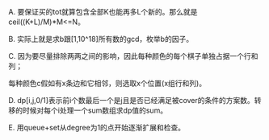A. 要保证买的tot就算包含全部K也能再多L个新的。那么就是ceil((K+L)/M)*M<=N。

B. 实际上就是求b跟[1,10^18]所有数的gcd，枚举b的因子。

C. 因为要尽量排除两两之间的影响，因此每种颜色的每个棋子单独占据一个行和列；

   每种颜色c假如有x条边和它相邻，则选取x个位置(x组行和列)。
   
D. dp[i,j,0/1]表示前i个数最后一个是j且是否已经满足被cover的条件的方案数。转移的时候对每个i处理一个sum数组求dp值的sum。

E. 用queue+set从degree为1的点开始逐渐扩展和检查。
